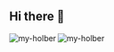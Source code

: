 ## Hi there 👋

<!--
**my-holber/my-holber** is a ✨ _special_ ✨ repository because its `README.md` (this file) appears on your GitHub profile.

Here are some ideas to get you started:

- 🔭 I’m currently working on ...
- 🌱 I’m currently learning ...
- 👯 I’m looking to collaborate on ...
- 🤔 I’m looking for help with ...
- 💬 Ask me about ...
- 📫 How to reach me: ...
- 😄 Pronouns: ...
- ⚡ Fun fact: ...
-->


<p><img align="left" src="https://github-readme-stats.vercel.app/api/top-langs?username=my-holber&show_icons=true&locale=en&layout=compact" alt="my-holber" /></p>

<p>
  <img align="left" 
       src="https://github-readme-stats.vercel.app/api/top-langs?username=my-holber&show_icons=true&locale=en&layout=compact&theme=gruvbox&hide=html,css&langs_count=6&custom_title=Languages%20I%20Love&card_width=420" 
       alt="my-holber" />
</p>


